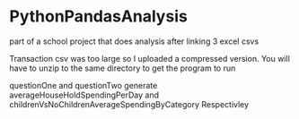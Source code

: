 # PythonPandasAnalysis
part of a school project that does analysis after linking 3 excel csvs 

Transaction csv was too large so I uploaded a compressed version. You will have to unzip to the same directory to get the program to run

questionOne and questionTwo generate averageHouseHoldSpendingPerDay and childrenVsNoChildrenAverageSpendingByCategory Respectivley

